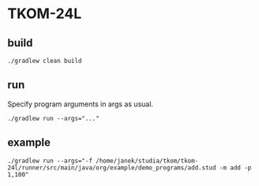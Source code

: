 # TKOM-24L

## build
```
./gradlew clean build
```

## run
Specify program arguments in args as usual.
```
./gradlew run --args="..."
```

## example

```
./gradlew run --args="-f /home/janek/studia/tkom/tkom-24l/runner/src/main/java/org/example/demo_programs/add.stud -m add -p 1,100" 
```